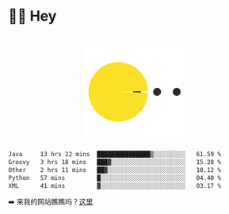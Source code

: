 
# 👋🏻 Hey
<div align="center">
	<br>
	<img src="https://raw.githubusercontent.com/Aniket965/Aniket965/master/pacman.svg?sanitize=true" width="200" height="200">
	<br>
</div>

<!--START_SECTION:waka-->
```text
Java     13 hrs 22 mins  ███████████████▒░░░░░░░░░   61.59 % 
Groovy   3 hrs 18 mins   ███▓░░░░░░░░░░░░░░░░░░░░░   15.28 % 
Other    2 hrs 11 mins   ██▓░░░░░░░░░░░░░░░░░░░░░░   10.12 % 
Python   57 mins         █░░░░░░░░░░░░░░░░░░░░░░░░   04.40 % 
XML      41 mins         ▓░░░░░░░░░░░░░░░░░░░░░░░░   03.17 % 
```
<!--END_SECTION:waka-->

 ➡️  来我的网站瞧瞧吗？[这里](https://www.shaolongfei.com)
